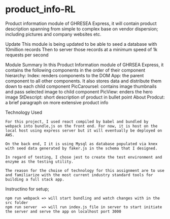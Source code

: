 # product_info-RL
Product information module of GHRESEA Express, it will contain product description spanning from simple to complex base on vendor dispersion; including pictures and company websites etc. 

Update
    This module is being updated to be able to seed a database with 10million records
    Then to server those records at a minimum speed of 1k requests per second

Module Summary
    In this Product Information module of GHRSEA Express, it contains the following components in the order of their component hierarchy:
        Index:  renders components to the DOM
            App:    the parent component to all other components. It also stores data and distribute them down to each child component
                PicCaroursel:   contains image thumbnails and pass selected image to child component
                    PicView:    enders the hero image
                StDescript:     short description of product in bullet point
                About Prodcut:   a brief paragraph on more extensive product info
    
Technology Used

    For this project, I used react compiled by babel and bundled by webpack into bundle,js on the front end. For now, it is host on the local host using express server but it will eventually be deployed on AWS.

    On the back end, I it is using Mysql as database populated via knex with seed data generated by faker.js in the schema that I designed. 

    In regard of testing, I chose jest to create the test environment and enzyme as the testing utility.

    The reason for the choise of technology for this assignment are to use and familiarize with the most current industry standard tools for building a full stack app. 

Instructino for setup; 

    npm run webpack => will start bundling and watch changes with in the src folder
    npm run server  => will run index.js file in server to start initiate the server and serve the app on localhost port 3000



